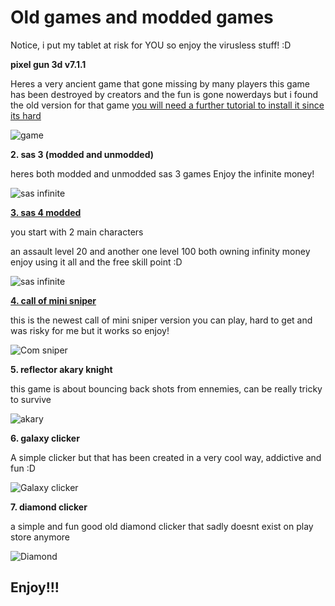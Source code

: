 # Old games and modded games

Notice, i put my tablet at risk for YOU so enjoy the virusless stuff! :D

**pixel gun 3d v7.1.1**

Heres a very ancient game that gone missing by many players
this game has been destroyed by creators and the fun is gone nowerdays
but i found the old version for that game
[you will need a further tutorial to install it since its hard](pixelgun.md)

![game](images/game.jpg)

**2. sas 3 (modded and unmodded)**

heres both modded and unmodded sas 3 games
Enjoy the infinite money!

![sas infinite](images/sas3.jpg)

[**3. sas 4 modded**](https://www.dropbox.com/s/6fw2lzwvznrwza7/sas%204%20unlimited%20money%202.0.1.apk?dl=0)

you start with 2 main characters

an assault level 20 and another one level 100 both owning infinity money
enjoy using it all and the free skill point :D

![sas infinite](images/sas4.jpg)

[**4. call of mini sniper**](https://www.dropbox.com/s/a3pqnzhwwxr0bti/call-of-mini-sniper-1-3-4.apk?dl=0)

this is the newest call of mini sniper version you can play, hard to get and was risky for me but it works so enjoy!

![Com sniper](images/sniper.jpg)

**5. reflector akary knight**

this game is about bouncing back shots from ennemies, can be really tricky to survive

![akary](images/akary.jpg)


**6. galaxy clicker** 

A simple clicker but that has been created in a very cool way, addictive and fun :D

![Galaxy clicker](images/clicker.jpg)

**7. diamond clicker**

a simple and fun good old diamond clicker that sadly doesnt exist on play store anymore

![Diamond](images/diamond.jpg)

## Enjoy!!!